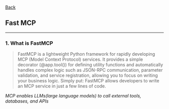 [Back](README.md)

## Fast MCP

<hr>


### 1. What is FastMCP

> FastMCP is a lightweight Python framework for rapidly developing MCP (Model Context Protocol) services. It provides a simple decorator (@app.tool()) for defining utility functions and automatically handles complex logic such as JSON-RPC communication, parameter validation, and service registration, allowing you to focus on writing your business logic. Simply put: FastMCP allows developers to write an MCP service in just a few lines of code.

_MCP enables LLMs(large language models) to call external tools, databases, and APIs_


